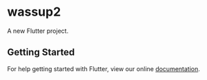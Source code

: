 # wassup2

A new Flutter project.

## Getting Started

For help getting started with Flutter, view our online
[documentation](https://flutter.io/).
